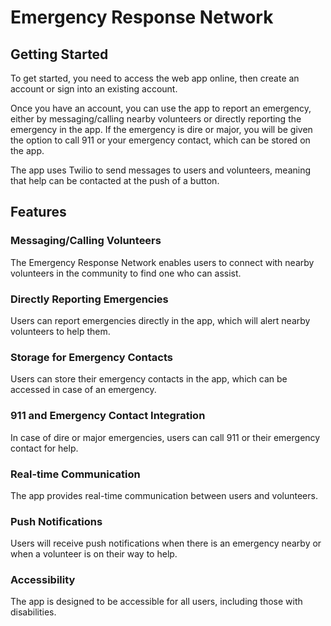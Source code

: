 # Emergency Response Network

## Getting Started

To get started, you need to access the web app online, then create an account or sign into an existing account.

Once you have an account, you can use the app to report an emergency, either by messaging/calling nearby volunteers or directly reporting the emergency in the app. If the emergency is dire or major, you will be given the option to call 911 or your emergency contact, which can be stored on the app.

The app uses Twilio to send messages to users and volunteers, meaning that help can be contacted at the push of a button.

## Features

### Messaging/Calling Volunteers

The Emergency Response Network enables users to connect with nearby volunteers in the community to find one who can assist.

### Directly Reporting Emergencies

Users can report emergencies directly in the app, which will alert nearby volunteers to help them.

### Storage for Emergency Contacts

Users can store their emergency contacts in the app, which can be accessed in case of an emergency.

### 911 and Emergency Contact Integration

In case of dire or major emergencies, users can call 911 or their emergency contact for help.

### Real-time Communication

The app provides real-time communication between users and volunteers.

### Push Notifications

Users will receive push notifications when there is an emergency nearby or when a volunteer is on their way to help.

### Accessibility

The app is designed to be accessible for all users, including those with disabilities.
